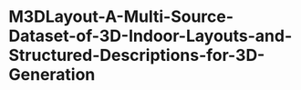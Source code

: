 # M3DLayout-A-Multi-Source-Dataset-of-3D-Indoor-Layouts-and-Structured-Descriptions-for-3D-Generation